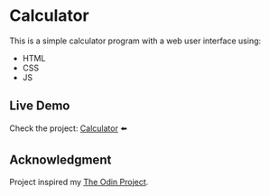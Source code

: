 # Calculator

This is a simple calculator program with a web user interface using: 
- HTML
- CSS
- JS

## Live Demo
Check the project: [Calculator](https://rtoscanelli.github.io/calculator/) :arrow_left:

## Acknowledgment

Project inspired my [The Odin Project](https://www.theodinproject.com/home).

